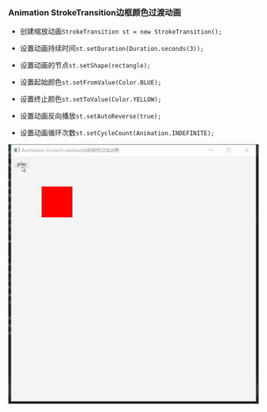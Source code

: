 ### Animation StrokeTransition边框颜色过渡动画

* 创建缩放动画`StrokeTransition st = new StrokeTransition();`

* 设置动画持续时间`st.setDuration(Duration.seconds(3));`

* 设置动画的节点`st.setShape(rectangle);`

* 设置起始颜色`st.setFromValue(Color.BLUE);`

* 设置终止颜色`st.setToValue(Color.YELLOW);`

* 设置动画反向播放`st.setAutoReverse(true);`

* 设置动画循环次数`st.setCycleCount(Animation.INDEFINITE);`

![](../assets/VeryCapture_20220619225530.gif)